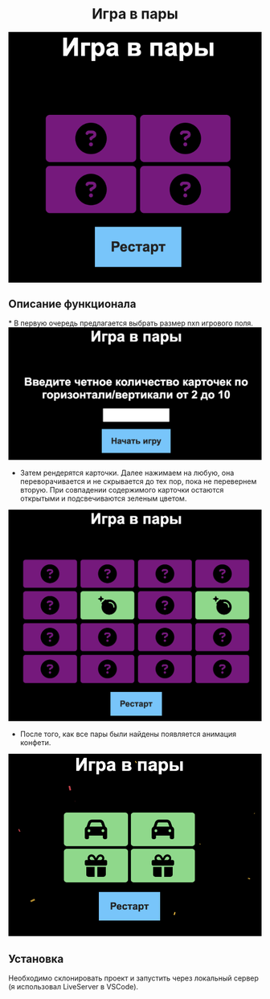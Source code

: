<h1 align="center">Игра в пары</h1> 
<img display="inline-block" align="center" src="https://github.com/GrigoryBoykov/illustrations/blob/main/couple/2x2.png">

<h2>Описание функционала</h2>
* В первую очередь предлагается выбрать размер nxn игрового поля. 
<img src="https://github.com/GrigoryBoykov/illustrations/blob/main/couple/main.png">

* Затем рендерятся карточки. Далее нажимаем на любую, она переворачивается и не скрывается до тех пор, пока не перевернем вторую. При совпадении содержимого карточки остаются открытыми и подсвечиваются зеленым цветом.
<img src="https://github.com/GrigoryBoykov/illustrations/blob/main/couple/Снимок%20экрана%202023-08-04%20в%2016.42.40.png">

* После того, как все пары были найдены появляется анимация конфети.
<img src="https://github.com/GrigoryBoykov/illustrations/blob/main/couple/final.png">

<h2>Установка</h2>
Необходимо склонировать проект и запустить через локальный сервер (я использовал LiveServer в VSCode).
